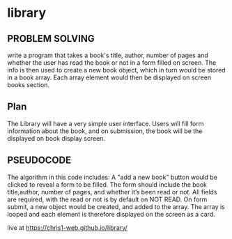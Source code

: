 # library

## PROBLEM SOLVING

write a program that takes a book's title, author, number of pages and whether the user has read the book or not
in a form filled on screen. The info is then used to create a new book object, which in turn would be stored in
a book array. Each array element would then be displayed on screen books section.

## Plan

The Library will have a very simple user interface.
Users will fill form information about the book,
and on submission, the book will be the displayed on book display screen.

## PSEUDOCODE

The algorithm in this code includes:
A "add a new book" button would be clicked to reveal a form to be filled. The form should include the book title,author,
number of pages, and whether it’s been read or not. All fields are required, with the read or not is by default on NOT READ.
On form submit, a new object would be created, and added to the array.
The array is looped and each element is therefore displayed on the screen as a card.

live at https://chris1-web.github.io/library/
